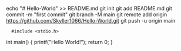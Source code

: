echo "# Hello-World" >> README.md
git init
git add README.md
git commit -m "first commit"
git branch -M main
git remote add origin https://github.com/Skyller1066/Hello-World.git
git push -u origin main

      #include <stdio.h>
int main() {
   printf("Hello World!");
   return 0;
}
